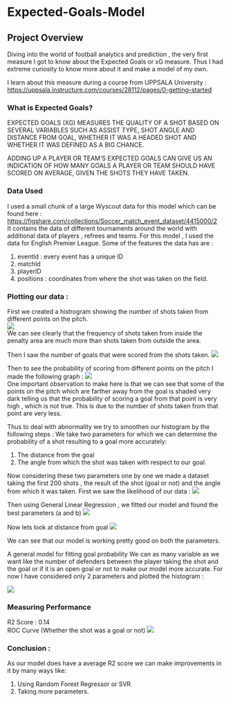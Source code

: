 # Expected-Goals-Model

## Project Overview
Diving into the world of football analytics and prediction , the very first measure I got to know about the Expected Goals or xG measure. Thus I had extreme curiosity to know more about it and make a model of my own.

I learn about this measure during a course from UPPSALA University : https://uppsala.instructure.com/courses/28112/pages/0-getting-started

### What is Expected Goals?
EXPECTED GOALS (XG) MEASURES THE QUALITY OF A SHOT BASED ON SEVERAL VARIABLES SUCH AS ASSIST TYPE, SHOT ANGLE AND DISTANCE FROM GOAL, WHETHER IT WAS A HEADED SHOT AND WHETHER IT WAS DEFINED AS A BIG CHANCE.

ADDING UP A PLAYER OR TEAM’S EXPECTED GOALS CAN GIVE US AN INDICATION OF HOW MANY GOALS A PLAYER OR TEAM SHOULD HAVE SCORED ON AVERAGE, GIVEN THE SHOTS THEY HAVE TAKEN.

### Data Used
I used a small chunk of a large Wyscout data for this model which can be found here : https://figshare.com/collections/Soccer_match_event_dataset/4415000/2 <br>
It contains the data of different tournaments around the world with additional data of players , refrees and teams.
For this model , I used the data for English Premier League. Some of the features the data has are :
1. eventId : every event has a unique ID 
2. matchId
3. playerID 
4. positions : coordinates from where the shot was taken on the field.

### Plotting our data : 


First we created a histrogram showing the number of shots taken from different points on the pitch.<br>
![](images/NumberOfShots.png)<br>
We can see clearly that the frequency of shots taken from inside the penalty area are much more than shots taken from outside the area.

Then I saw the number of goals that were scored from the shots taken.
![](images/NumberOfGoals.png)<br>

Then to see the probability of scoring from different points on the pitch I made the following graph : 
![](images/ProbabilityOfScoring.png)<br>
One important observation to make here is that we can see that some of the points on the pitch which are farther away from the goal is shaded very dark telling us that the probability of scoring a goal from that point is very high , which is not true. This is due to the number of shots taken from that point are very less.

Thus to deal with abnormality we try to smoothen our histogram by the following steps  :
We take two parameters for which we can determine the probability of a shot resulting to a goal more accurately:
1. The distance from the goal
2. The angle from which the shot was taken with respect to our goal.

Now considering these two parameters one by one we made a dataset taking the first 200 shots , the result of the shot (goal or not) and the angle from which it was taken.
First we saw the likelihood of our data :
![](images/Likelihood.png)<br>

Then using General Linear Regression , we fitted our model and found the best parameters (a and b)
![](images/ProbabilityAngle.png)<br>

Now lets look at distance from goal
![](images/ProbabilityDistance.png)<br>

We can see that our model is working pretty good on both the parameters.

A general model for fitting goal probability
We can as many variable as we want like the number of defenders between the player taking the shot and the goal or if it is an open goal or not to make our model more accurate.
For now I have considered only 2 parameters and plotted the histogram : 

![](images/GeneralModel.png)<br>

### Measuring Performance
R2 Score : 0.14 <br>
ROC Curve (Whether the shot was a goal or not)
![](images/ROC.png)<br>

### Conclusion : 
As our model does have a average R2 score we can make improvements in it by many ways like:
1. Using Random Forest Regressor or SVR
2. Taking more parameters.



